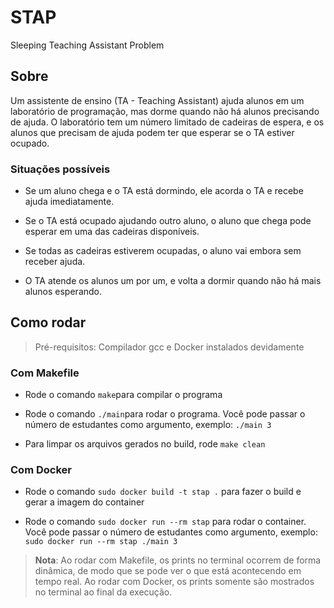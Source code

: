 # STAP
Sleeping Teaching Assistant Problem

## Sobre
Um assistente de ensino (TA - Teaching Assistant) ajuda alunos em um laboratório de programação, mas dorme quando não há alunos precisando de ajuda. O laboratório tem um número limitado de cadeiras de espera, e os alunos que precisam de ajuda podem ter que esperar se o TA estiver ocupado.

### Situações possíveis

- Se um aluno chega e o TA está dormindo, ele acorda o TA e recebe ajuda imediatamente.

- Se o TA está ocupado ajudando outro aluno, o aluno que chega pode esperar em uma das cadeiras disponíveis.

- Se todas as cadeiras estiverem ocupadas, o aluno vai embora sem receber ajuda.

- O TA atende os alunos um por um, e volta a dormir quando não há mais alunos esperando.


## Como rodar
> Pré-requisitos: Compilador gcc e Docker instalados devidamente

### Com Makefile
- Rode o comando `make`para compilar o programa

- Rode o comando `./main`para rodar o programa. Você pode passar o número de estudantes como argumento, exemplo: `./main 3`

- Para limpar os arquivos gerados no build, rode `make clean`

### Com Docker
- Rode o comando `sudo docker build -t stap .` para fazer o build e gerar a imagem do container

- Rode o comando `sudo docker run --rm stap` para rodar o container. Você pode passar o número de estudantes como argumento, exemplo: `sudo docker run --rm stap ./main 3`

>**Nota**: Ao rodar com Makefile, os prints no terminal ocorrem de forma dinâmica, de modo que se pode ver o que está acontecendo em tempo real. Ao rodar com Docker, os prints somente são mostrados no terminal ao final da execução.